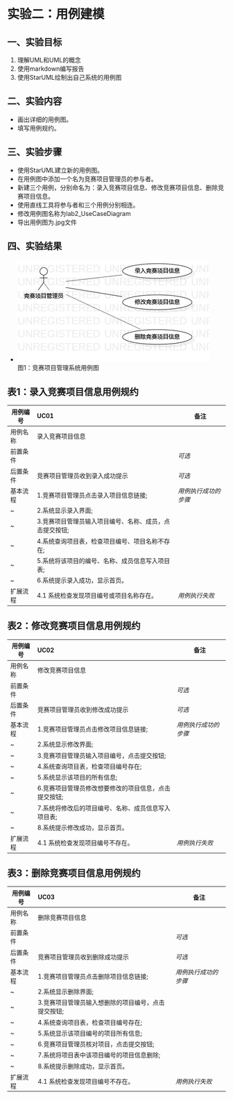 # 实验二：用例建模


 ## 一、实验目标

 1. 理解UML和UML的概念
 2. 使用markdown编写报告
 3. 使用StarUML绘制出自己系统的用例图
 

 ## 二、实验内容

 - 画出详细的用例图。
 - 填写用例规约。
 

 ## 三、实验步骤

 - 使用StarUML建立新的用例图。
 - 在用例图中添加一个名为竞赛项目管理员的参与者。
 - 新建三个用例，分别命名为：录入竞赛项目信息、修改竞赛项目信息、删除竞赛项目信息。
 - 使用直线工具将参与者和三个用例分别相连。
 - 修改用例图名称为lab2_UseCaseDiagram
 - 导出用例图为.jpg文件

 ## 四、实验结果
 
 - ![竞赛项目管理系统用例图](./lab2_UseCaseDiagram.jpg)    
 图1：竞赛项目管理系统用例图
 

## 表1：录入竞赛项目信息用例规约  

用例编号  | UC01 | 备注  
-|:-|-  
用例名称  | 录入竞赛项目信息  |   
前置条件  |      | *可选*   
后置条件  | 竞赛项目管理员收到录入成功提示     | *可选*   
基本流程  | 1.竞赛项目管理员点击录入项目信息链接;  |*用例执行成功的步骤*    
~| 2.系统显示录入界面;  |   
~| 3.竞赛项目管理员输入项目编号、名称、成员，点击提交按钮;   |   
~| 4.系统查询项目表，检查项目编号、项目名称不存在;   |   
~| 5.系统将该项目的编号、名称、成员信息写入项目表;   |  
~| 6.系统提示录入成功，显示首页。   | 
扩展流程  | 4.1 系统检查发现项目编号或项目名称存在。  |*用例执行失败*    




## 表2：修改竞赛项目信息用例规约  

用例编号  | UC02 | 备注  
-|:-|-  
用例名称  | 修改竞赛项目信息  |   
前置条件  |      | *可选*   
后置条件  | 竞赛项目管理员收到修改成功提示     | *可选*   
基本流程  | 1.竞赛项目管理员点击修改项目信息链接;  |*用例执行成功的步骤*    
~| 2.系统显示修改界面;  |   
~| 3.竞赛项目管理员输入项目编号，点击提交按钮;   |   
~| 4.系统查询项目表，检查项目编号存在;   | 
~| 5.系统显示该项目的所有信息;   |
~| 6.竞赛项目管理员修改想要修改的项目信息，点击提交按钮;   |
~| 7.系统将修改后的项目编号、名称、成员信息写入项目表;   | 
~| 8.系统提示修改成功，显示首页。   | 
扩展流程  | 4.1 系统检查发现项目编号不存在。   |*用例执行失败*    



## 表3：删除竞赛项目信息用例规约 

用例编号  | UC03 | 备注  
-|:-|-  
用例名称  | 删除竞赛项目信息  |   
前置条件  |      | *可选*   
后置条件  | 竞赛项目管理员收到删除成功提示     | *可选*   
基本流程  | 1.竞赛项目管理员点击删除项目信息链接;  |*用例执行成功的步骤*    
~| 2.系统显示删除界面;  |   
~| 3.竞赛项目管理员输入想删除的项目编号，点击提交按钮;   |   
~| 4.系统查询项目表，检查项目编号存在;   |
~| 5.系统显示该项目编号的项目所有信息;   |
~| 6.竞赛项目管理员核对项目，点击提交按钮;   |
~| 7.系统将项目表中该项目编号的项目信息删除;   | 
~| 8.系统提示删除成功，显示首页。   | 
扩展流程  | 4.1 系统检查发现项目编号不存在。   |*用例执行失败*    

